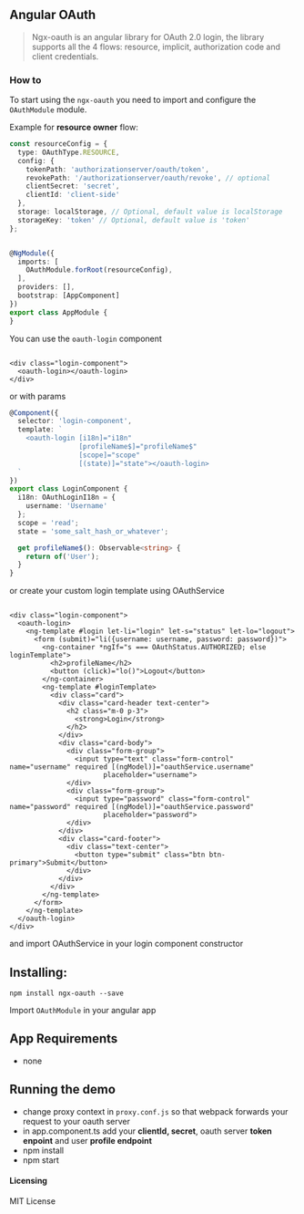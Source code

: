 ## Angular OAuth

> Ngx-oauth is an angular library for OAuth 2.0 login, the library supports all the 4 flows: resource, implicit, authorization code and client credentials.

### How to

To start using the `ngx-oauth` you need to import and configure the `OAuthModule` module.

Example for **resource owner** flow:

```typescript
const resourceConfig = {
  type: OAuthType.RESOURCE,
  config: {
    tokenPath: 'authorizationserver/oauth/token',
    revokePath: '/authorizationserver/oauth/revoke', // optional
    clientSecret: 'secret',
    clientId: 'client-side'
  },
  storage: localStorage, // Optional, default value is localStorage
  storageKey: 'token' // Optional, default value is 'token'
};


@NgModule({
  imports: [
    OAuthModule.forRoot(resourceConfig),
  ],
  providers: [],
  bootstrap: [AppComponent]
})
export class AppModule {
}
``` 

You can use the `oauth-login` component

```angular2html

<div class="login-component">
  <oauth-login></oauth-login>
</div>  
```

or with params

```typescript
@Component({
  selector: 'login-component',
  template: `
    <oauth-login [i18n]="i18n"
                 [profileName$]="profileName$"
                 [scope]="scope"
                 [(state)]="state"></oauth-login>
  `
})
export class LoginComponent {
  i18n: OAuthLoginI18n = {
    username: 'Username'
  };
  scope = 'read';
  state = 'some_salt_hash_or_whatever';

  get profileName$(): Observable<string> {
    return of('User');
  }
}
```

or create your custom login template using OAuthService

```angular2html

<div class="login-component">
  <oauth-login>
    <ng-template #login let-li="login" let-s="status" let-lo="logout">
      <form (submit)="li({username: username, password: password})">
        <ng-container *ngIf="s === OAuthStatus.AUTHORIZED; else loginTemplate">
          <h2>profileName</h2>
          <button (click)="lo()">Logout</button>
        </ng-container>
        <ng-template #loginTemplate>
          <div class="card">
            <div class="card-header text-center">
              <h2 class="m-0 p-3">
                <strong>Login</strong>
              </h2>
            </div>
            <div class="card-body">
              <div class="form-group">
                <input type="text" class="form-control" name="username" required [(ngModel)]="oauthService.username"
                       placeholder="username">
              </div>
              <div class="form-group">
                <input type="password" class="form-control" name="password" required [(ngModel)]="oauthService.password"
                       placeholder="password">
              </div>
            </div>
            <div class="card-footer">
              <div class="text-center">
                <button type="submit" class="btn btn-primary">Submit</button>
              </div>
            </div>
          </div>
        </ng-template>
      </form>
    </ng-template>
  </oauth-login>
</div>

```

and import OAuthService in your login component constructor

## Installing:

```
npm install ngx-oauth --save
```

Import ```OAuthModule``` in your angular app

## App Requirements

* none

## Running the demo

* change proxy context in ```proxy.conf.js``` so that webpack forwards your request to your oauth server
* in app.component.ts add your **clientId, secret**, oauth server **token enpoint** and user **profile endpoint**
* npm install
* npm start

#### Licensing

MIT License
